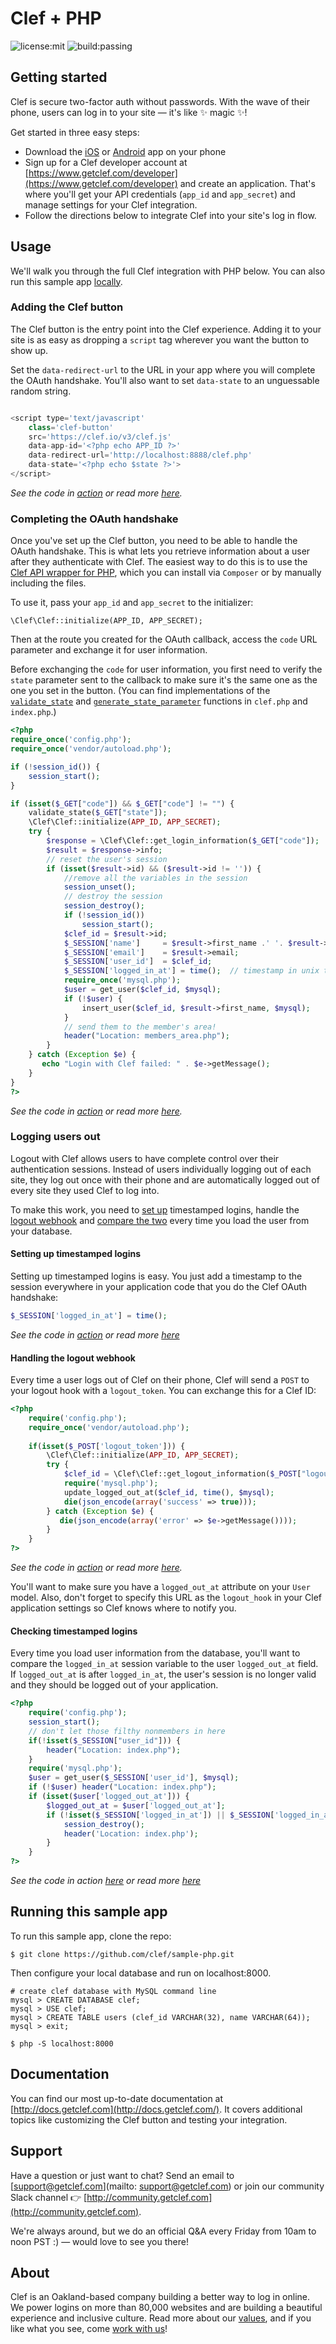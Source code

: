 # Clef + PHP
![license:mit](https://img.shields.io/badge/license-mit-blue.svg)
![build:passing](https://img.shields.io/travis/joyent/node/v0.6.svg)

## Getting started
Clef is secure two-factor auth without passwords. With the wave of their phone, users can log in to your site — it's like :sparkles: magic :sparkles:! 

Get started in three easy steps:
* Download the [iOS](https://itunes.apple.com/us/app/clef/id558706348) or [Android](https://play.google.com/store/apps/details?id=io.clef&hl=en) app on your phone 
* Sign up for a Clef developer account at [https://www.getclef.com/developer](https://www.getclef.com/developer) and create an application. That's where you'll get your API credentials (`app_id` and `app_secret`) and manage settings for your Clef integration.
* Follow the directions below to integrate Clef into your site's log in flow. 

## Usage
We'll walk you through the full Clef integration with PHP below. You can also run this sample app [locally](#running-this-sample-app).

### Adding the Clef button

The Clef button is the entry point into the Clef experience. Adding it to your site is as easy as dropping a `script` tag wherever you want the button to show up. 

Set the `data-redirect-url` to the URL in your app where you will complete the OAuth handshake. You'll also want to set `data-state` to an unguessable random string. <br>

```javascript

<script type='text/javascript' 
    class='clef-button'
    src='https://clef.io/v3/clef.js' 
    data-app-id='<?php echo APP_ID ?>' 
    data-redirect-url='http://localhost:8888/clef.php'
    data-state='<?php echo $state ?>'>
</script>
```
*See the code in [action](/index.php#L27-L32) or read more [here](http://docs.getclef.com/v1.0/docs/adding-the-clef-button).*<br>

### Completing the OAuth handshake
Once you've set up the Clef button, you need to be able to handle the OAuth handshake. This is what lets you retrieve information about a user after they authenticate with Clef. The easiest way to do this is to use the [Clef API wrapper for PHP](https://github.com/clef/clef-php), which you can install via `Composer` or by manually including the files.

To use it, pass your `app_id` and `app_secret` to the initializer:

    \Clef\Clef::initialize(APP_ID, APP_SECRET);


Then at the route you created for the OAuth callback, access the `code` URL parameter and exchange it for user information. 

Before exchanging the `code` for user information, you first need to verify the `state` parameter sent to the callback to make sure it's the same one as the one you set in the button. (You can find implementations of the <code><a href="/clef.php#L5-L14" target="_blank">validate_state</a></code> and <code><a href="/index.php#L8-L19" target="_blank">generate_state_parameter</a></code> functions in `clef.php` and `index.php`.) 

```php
<?php
require_once('config.php');
require_once('vendor/autoload.php');

if (!session_id()) {
    session_start();
}

if (isset($_GET["code"]) && $_GET["code"] != "") {
    validate_state($_GET["state"]);
    \Clef\Clef::initialize(APP_ID, APP_SECRET);
    try {
        $response = \Clef\Clef::get_login_information($_GET["code"]);
        $result = $response->info;
        // reset the user's session
        if (isset($result->id) && ($result->id != '')) {
            //remove all the variables in the session
            session_unset();
            // destroy the session
            session_destroy();
            if (!session_id())
                session_start();
            $clef_id = $result->id;
            $_SESSION['name']     = $result->first_name .' '. $result->last_name;
            $_SESSION['email']    = $result->email;
            $_SESSION['user_id']  = $clef_id;
            $_SESSION['logged_in_at'] = time();  // timestamp in unix time
            require_once('mysql.php');
            $user = get_user($clef_id, $mysql);
            if (!$user) {
                insert_user($clef_id, $result->first_name, $mysql);
            }
            // send them to the member's area!
            header("Location: members_area.php");
        }
    } catch (Exception $e) {
       echo "Login with Clef failed: " . $e->getMessage();
    }
}
?>
```
*See the code in [action](https://github.com/clef/sample-php/blob/master/clef.php#L24-L27) or read more [here](http://docs.getclef.com/v1.0/docs/authenticating-users).*<br>

### Logging users out 
Logout with Clef allows users to have complete control over their authentication sessions. Instead of users individually logging out of each site, they log out once with their phone and are automatically logged out of every site they used Clef to log into.

To make this work, you need to [set up](#setting-up-timestamped-logins) timestamped logins, handle the [logout webhook](#handling-the-logout-webhook) and [compare the two](#checking-timestamped-logins) every time you load the user from your database. 

#### Setting up timestamped logins
Setting up timestamped logins is easy. You just add a timestamp to the session everywhere in your application code that you do the Clef OAuth handshake:

```php
$_SESSION['logged_in_at'] = time();
```

*See the code in [action](/clef.php#L83) or read more [here](http://docs.getclef.com/v1.0/docs/checking-timestamped-logins)*

#### Handling the logout webhook
Every time a user logs out of Clef on their phone, Clef will send a `POST` to your logout hook with a `logout_token`. You can exchange this for a Clef ID:

```php
<?php
    require('config.php');
    require_once('vendor/autoload.php');
    
    if(isset($_POST['logout_token'])) {
        \Clef\Clef::initialize(APP_ID, APP_SECRET);
        try {
            $clef_id = \Clef\Clef::get_logout_information($_POST["logout_token"]);
            require('mysql.php');
            update_logged_out_at($clef_id, time(), $mysql);
            die(json_encode(array('success' => true)));
        } catch (Exception $e) {
           die(json_encode(array('error' => $e->getMessage())));
        }
    }
?>
```
*See the code in [action](/logout_hook.php#L9) or read more [here](http://docs.getclef.com/v1.0/docs/handling-the-logout-webhook).*<br>

You'll want to make sure you have a `logged_out_at` attribute on your `User` model. Also, don't forget to specify this URL as the `logout_hook` in your Clef application settings so Clef knows where to notify you.

#### Checking timestamped logins
Every time you load user information from the database, you'll want to compare the `logged_in_at` session variable to the user `logged_out_at` field. If `logged_out_at` is after `logged_in_at`, the user's session is no longer valid and they should be logged out of your application.

```php
<?php
    require('config.php');
    session_start();
    // don't let those filthy nonmembers in here
    if(!isset($_SESSION["user_id"])) {
        header("Location: index.php");
    }
    require('mysql.php');
    $user = get_user($_SESSION['user_id'], $mysql);
    if (!$user) header("Location: index.php");
    if (isset($user['logged_out_at'])) {
        $logged_out_at = $user['logged_out_at'];
        if (!isset($_SESSION['logged_in_at']) || $_SESSION['logged_in_at'] < $logged_out_at) {
            session_destroy();
            header('Location: index.php');
        }
    }
?>
```
*See the code in action [here](/members_area.php#L1-L22) or read more [here](http://docs.getclef.com/v1.0/docs/checking-timestamped-logins)*

## Running this sample app 
To run this sample app, clone the repo:

```
$ git clone https://github.com/clef/sample-php.git
```

Then configure your local database and run on localhost:8000.
```
# create clef database with MySQL command line
mysql > CREATE DATABASE clef;
mysql > USE clef;
mysql > CREATE TABLE users (clef_id VARCHAR(32), name VARCHAR(64));
mysql > exit;

$ php -S localhost:8000
```

## Documentation
You can find our most up-to-date documentation at [http://docs.getclef.com](http://docs.getclef.com/). It covers additional topics like customizing the Clef button and testing your integration.

## Support
Have a question or just want to chat? Send an email to [support@getclef.com](mailto: support@getclef.com) or join our community Slack channel :point_right: [http://community.getclef.com](http://community.getclef.com).

We're always around, but we do an official Q&A every Friday from 10am to noon PST :) — would love to see you there! 

## About 
Clef is an Oakland-based company building a better way to log in online. We power logins on more than 80,000 websites and are building a beautiful experience and inclusive culture. Read more about our [values](https://getclef.com/values), and if you like what you see, come [work with us](https://getclef.com/jobs)!






